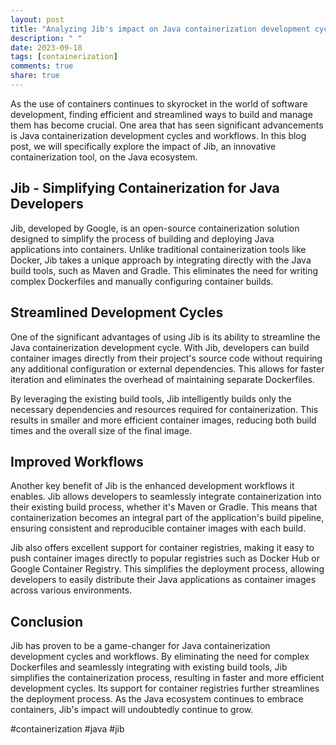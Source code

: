 ```yaml
---
layout: post
title: "Analyzing Jib's impact on Java containerization development cycles and workflows"
description: " "
date: 2023-09-18
tags: [containerization]
comments: true
share: true
---
```


As the use of containers continues to skyrocket in the world of software development, finding efficient and streamlined ways to build and manage them has become crucial. One area that has seen significant advancements is Java containerization development cycles and workflows. In this blog post, we will specifically explore the impact of Jib, an innovative containerization tool, on the Java ecosystem.

## Jib - Simplifying Containerization for Java Developers

Jib, developed by Google, is an open-source containerization solution designed to simplify the process of building and deploying Java applications into containers. Unlike traditional containerization tools like Docker, Jib takes a unique approach by integrating directly with the Java build tools, such as Maven and Gradle. This eliminates the need for writing complex Dockerfiles and manually configuring container builds.

## Streamlined Development Cycles

One of the significant advantages of using Jib is its ability to streamline the Java containerization development cycle. With Jib, developers can build container images directly from their project's source code without requiring any additional configuration or external dependencies. This allows for faster iteration and eliminates the overhead of maintaining separate Dockerfiles.

By leveraging the existing build tools, Jib intelligently builds only the necessary dependencies and resources required for containerization. This results in smaller and more efficient container images, reducing both build times and the overall size of the final image.

## Improved Workflows

Another key benefit of Jib is the enhanced development workflows it enables. Jib allows developers to seamlessly integrate containerization into their existing build process, whether it's Maven or Gradle. This means that containerization becomes an integral part of the application's build pipeline, ensuring consistent and reproducible container images with each build.

Jib also offers excellent support for container registries, making it easy to push container images directly to popular registries such as Docker Hub or Google Container Registry. This simplifies the deployment process, allowing developers to easily distribute their Java applications as container images across various environments.

## Conclusion

Jib has proven to be a game-changer for Java containerization development cycles and workflows. By eliminating the need for complex Dockerfiles and seamlessly integrating with existing build tools, Jib simplifies the containerization process, resulting in faster and more efficient development cycles. Its support for container registries further streamlines the deployment process. As the Java ecosystem continues to embrace containers, Jib's impact will undoubtedly continue to grow.

#containerization #java #jib